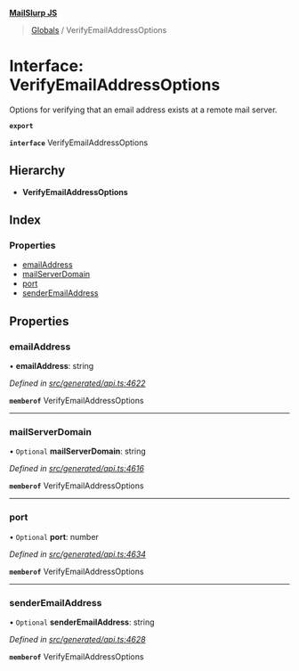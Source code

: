 **[MailSlurp JS](../README.md)**

> [Globals](../README.md) / VerifyEmailAddressOptions

# Interface: VerifyEmailAddressOptions

Options for verifying that an email address exists at a remote mail server.

**`export`** 

**`interface`** VerifyEmailAddressOptions

## Hierarchy

* **VerifyEmailAddressOptions**

## Index

### Properties

* [emailAddress](verifyemailaddressoptions.md#emailaddress)
* [mailServerDomain](verifyemailaddressoptions.md#mailserverdomain)
* [port](verifyemailaddressoptions.md#port)
* [senderEmailAddress](verifyemailaddressoptions.md#senderemailaddress)

## Properties

### emailAddress

•  **emailAddress**: string

*Defined in [src/generated/api.ts:4622](https://github.com/mailslurp/mailslurp-client/blob/6b679b8/src/generated/api.ts#L4622)*

**`memberof`** VerifyEmailAddressOptions

___

### mailServerDomain

• `Optional` **mailServerDomain**: string

*Defined in [src/generated/api.ts:4616](https://github.com/mailslurp/mailslurp-client/blob/6b679b8/src/generated/api.ts#L4616)*

**`memberof`** VerifyEmailAddressOptions

___

### port

• `Optional` **port**: number

*Defined in [src/generated/api.ts:4634](https://github.com/mailslurp/mailslurp-client/blob/6b679b8/src/generated/api.ts#L4634)*

**`memberof`** VerifyEmailAddressOptions

___

### senderEmailAddress

• `Optional` **senderEmailAddress**: string

*Defined in [src/generated/api.ts:4628](https://github.com/mailslurp/mailslurp-client/blob/6b679b8/src/generated/api.ts#L4628)*

**`memberof`** VerifyEmailAddressOptions
